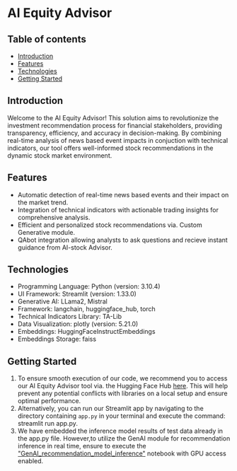 # AI Equity Advisor

## Table of contents
* [Introduction](#introduction)
* [Features](#features)
* [Technologies](#technologies)
* [Getting Started](#getting-started)
  
## Introduction 

Welcome to the AI Equity Advisor! This solution aims to revolutionize the investment recommendation process for financial stakeholders, providing transparency, efficiency, and accuracy in decision-making. By combining real-time analysis of news based event impacts in conjuction with technical indicators, our tool offers well-informed stock recommendations in the dynamic stock market environment.

## Features

- Automatic detection of real-time news based events and their impact on the market trend.
- Integration of technical indicators with actionable trading insights for comprehensive analysis.
- Efficient and personalized stock recommendations via. Custom Generative module.
- QAbot integration allowing analysts to ask questions and recieve instant guidance from AI-stock Advisor.

## Technologies

- Programming Language: Python (version: 3.10.4)
- UI Framework: Streamlit (version: 1.33.0)
- Generative AI: LLama2, Mistral
- Framework: langchain, huggingface_hub, torch
- Technical Indicators Library: TA-Lib
- Data Visualization: plotly (version: 5.21.0)
- Embeddings: HuggingFaceInstructEmbeddings
- Embeddings Storage: faiss  
  
## Getting Started 
1. To ensure smooth execution of our code, we recommend you to access our AI Equity Advisor tool via. the Hugging Face Hub [here](https://huggingface.co/spaces/arshadsahar/AIEquityAdvisor). This will help prevent any potential conflicts with libraries on a local setup and ensure optimal performance.
2. Alternatively, you can run our Streamlit app by navigating to the directory containing `app.py` in your terminal and execute the command: streamlit run app.py.
4. We have embedded the inference model results of test data already in the app.py file. However,to utilize the GenAI module for recommendation inference in real time, ensure to execute the ["GenAI_recommendation_model_inference"](https://github.com/sahar-arshad/AI-Equity-Advisor/blob/main/GenAI_recommendation_model_inference.ipynb) notebook with GPU access enabled.
